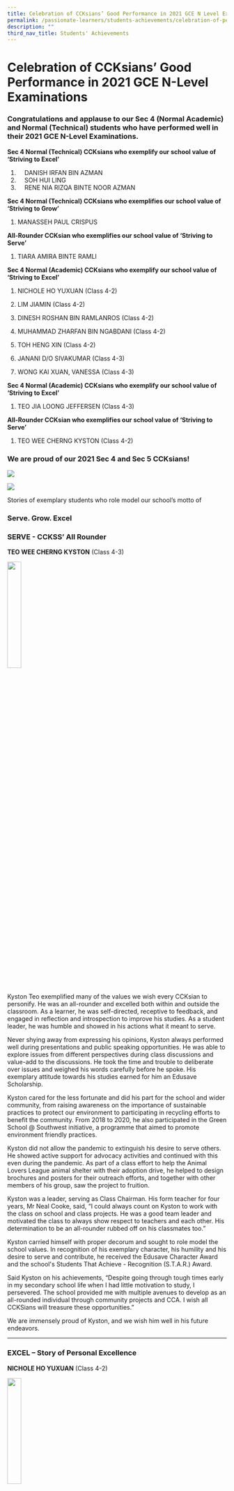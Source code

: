```yaml
---
title: Celebration of CCKsians’ Good Performance in 2021 GCE N Level Examinations
permalink: /passionate-learners/students-achievements/celebration-of-performance-in-2021-gce-n-level/
description: ""
third_nav_title: Students' Achievements
---
```

# **Celebration of CCKsians’ Good Performance in 2021 GCE N-Level Examinations**

  

### Congratulations and applause to our Sec 4 (Normal Academic) and Normal (Technical) students who have performed well in their 2021 GCE N-Level Examinations.    

**Sec 4 Normal (Technical) CCKsians who exemplify our school value of ‘Striving to Excel’** 

1.      DANISH IRFAN BIN AZMAN
2.      SOH HUI LING
3.      RENE NIA RIZQA BINTE NOOR AZMAN

**Sec 4 Normal (Technical) CCKsians who exemplifies our school value of ‘Striving to Grow’**    

1. MANASSEH PAUL CRISPUS

**All-Rounder CCKsian who exemplifies our school value of ‘Striving to Serve’**   

1. TIARA AMIRA BINTE RAMLI

**Sec 4 Normal (Academic) CCKsians who exemplify our school value of ‘Striving to Excel’**   
  
1. NICHOLE HO YUXUAN (Class 4-2)

2. LIM JIAMIN (Class 4-2)

3. DINESH ROSHAN BIN RAMLANROS (Class 4-2)

4. MUHAMMAD ZHARFAN BIN NGABDANI (Class 4-2)

5. TOH HENG XIN (Class 4-2)

6. JANANI D/O SIVAKUMAR (Class 4-3)

7. WONG KAI XUAN, VANESSA (Class 4-3)


**Sec 4 Normal (Academic) CCKsians who exemplify our school value of ‘Striving to Excel’**    
  

1. TEO JIA LOONG JEFFERSEN (Class 4-3)


**All-Rounder CCKsian who exemplifies our school value of ‘Striving to Serve’**   

1. TEO WEE CHERNG KYSTON (Class 4-2)


### We are proud of our 2021 Sec 4 and Sec 5 CCKsians!

![](/images/GCE%20NA%20-%20Level%20-2.jpg)

![](/images/GCE%20NT%20-%20Level%20-%202.jpg)

Stories of exemplary students who role model our school’s motto of  

### Serve. Grow. Excel


### SERVE - CCKSS’ All Rounder


**TEO WEE CHERNG KYSTON** (Class 4-3)

<img src="/images/TEO%20WEE%20CHERNG%20KYSTON.png" 
     style="width:25%">
		 
Kyston Teo exemplified many of the values we wish every CCKsian to personify. He was an all-rounder and excelled both within and outside the classroom. As a learner, he was self-directed, receptive to feedback, and engaged in reflection and introspection to improve his studies. As a student leader, he was humble and showed in his actions what it meant to serve.

Never shying away from expressing his opinions, Kyston always performed well during presentations and public speaking opportunities. He was able to explore issues from different perspectives during class discussions and value-add to the discussions. He took the time and trouble to deliberate over issues and weighed his words carefully before he spoke. His exemplary attitude towards his studies earned for him an Edusave Scholarship.

Kyston cared for the less fortunate and did his part for the school and wider community, from raising awareness on the importance of sustainable practices to protect our environment to participating in recycling efforts to benefit the community. From 2018 to 2020, he also participated in the Green School @ Southwest initiative, a programme that aimed to promote environment friendly practices. 

Kyston did not allow the pandemic to extinguish his desire to serve others. He showed active support for advocacy activities and continued with this even during the pandemic. As part of a class effort to help the Animal Lovers League animal shelter with their adoption drive, he helped to design brochures and posters for their outreach efforts, and together with other members of his group, saw the project to fruition.

Kyston was a leader, serving as Class Chairman. His form teacher for four years, Mr Neal Cooke, said, “I could always count on Kyston to work with the class on school and class projects. He was a good team leader and motivated the class to always show respect to teachers and each other. His determination to be an all-rounder rubbed off on his classmates too.” 

Kyston carried himself with proper decorum and sought to role model the school values. In recognition of his exemplary character, his humility and his desire to serve and contribute, he received the Edusave Character Award and the school's Students That Achieve - Recognition (S.T.A.R.) Award.

Said Kyston on his achievements, “Despite going through tough times early in my secondary school life when I had little motivation to study, I persevered. The school provided me with multiple avenues to develop as an all-rounded individual through community projects and CCA. I wish all CCKSians will treasure these opportunities.”

We are immensely proud of Kyston, and we wish him well in his future endeavors.

-------------------------------------------------------------------------

### EXCEL – Story of Personal Excellence 

**NICHOLE HO YUXUAN** (Class 4-2)

<img src="/images/NICHOLE%20HO%20YUXUAN.png" 
     style="width:25%">
		 
If excellence is not an act, but a habit, then Nichole has this habit down pat. She was a recipient of both the Edusave Scholarship Award and Edusave Awards for Achievement, Good Leadership and Services (EAGLES) in 2021, attesting to her excellence in academic and co-curricular areas.

She was strong in English Language and Humanities and did consistently well for these subjects. As a student, she wrote fluently in English and was also an eloquent speaker. She would express her views and ideas confidently during class presentations and discussions. When in doubt, she would seek clarification and was receptive to feedback from teachers. Nichole’s form teacher, Ms Zhang, observed, “Nichole was a conscientious student and conducted herself with maturity in whatever she did in school.” It was little wonder she was able to manage her time efficiently and keep her focus on attaining her goals.

Nichole was a dedicated member of the Modern Dance Club. Striving for excellence, she would practise diligently to perfect her techniques. Her dedication led to her appointment as Dance Captain of the Modern Dance Club in 2021. As a member of the Executive Committee, she led the club in technique routines. She was able to give clear instructions during training sessions and saw it as her responsibility to coach and motivate her juniors in improving their techniques.

Nichole represented the school in the Singapore Youth Festival (SYF) Arts Presentation in 2019 and 2021. The Modern Dance Club attained the Certificate of Distinction in 2019 and the Certificate of Accomplishment in 2021. 

Nichole has a heart for the less fortunate and showed active support for community service activities. She worked with her classmates on various level-wide Values-in-Action (VIA) projects. She also made use of her passion and talent in dance to put up a performance for PCF Childcare Centre in 2019.

Nichole's positive attitude and drive to excel will continue to inspire those around her.

------------------------------------------------------------------------

### EXCEL – Story of Personal Excellence 

**DANISH IRFAN BIN AZMAN** (Class 4-1)

<img src="/images/DANISH%20IRFAN%20BIN%20AZMAN.jpg" 
     style="width:25%">

A quiet thinker and a self-directed learner, Danish understood his priorities and had a clear sense of direction, which motivated and spurred him towards excelling in every aspect of his student life in CCKSS. 

Mr Rick Chan, Danish’s Form Teacher for three years, remarked, “Danish is an independent learner who puts much effort to excel in his studies.” When in class, you would often see him paying keen attention to lessons and meticulously scribbling down notes to facilitate his understanding of the content taught. He was consistent in his work and always handed in work of a high standard, much to his teachers’ delight.

Although he was one of the quieter students in class, Danish was not afraid to voice his opinions. He willingly contributed ideas while listening with an open mind. He was receptive to feedback, using the feedback given to reflect on his shortcomings and seek to become a better version of himself.

Danish also sought to excel as a leader in the class. He took advantage of leadership workshops organised by the school, such as the 360 Degree Leadership workshop and the Student Leaders' Forum, to hone his leadership competencies. His teachers could depend on him to lead the class and selected him to be a member of the class committee throughout his four years in CCKSS. 

This attitude of striving for excellence could be seen in his CCA as well. As a dedicated member of the National Police Cadet Corps (NPCC), Danish trained diligently to ensure his unit distinguished itself in the NPCC Unit Overall Proficiency Challenge. His diligence contributed to his unit’s repeated successes in this Challenge, achieving Silver and Gold awards.

Danish exemplifies what it means to excel as a student of CCKSS. He holds true to the CCKSS Student Creed, striving “to excel in work and in play, when the tide is for (him), or against (him)”. We are immensely proud of Danish and we wish him every success!

------------------------------------------------------------------------

### Grow – Story of Personal Excellence

**MANASSEH PAUL CRISPUS** (Class 4-1)

<img src="/images/MANASSEH%20PAUL%20CRISPUS.png" 
     style="width:25%">
		 
For Manasseh, a disappointing preliminary examination result was the wake-up call. That disappointment made him take a hard look at what he was doing and what he was not doing.

“I wasn’t taking the exams seriously,” he reflected. He realised his teachers had given him all the tools he needed to succeed but he had not made use of them. Manasseh took responsibility for the disappointing result and buckled down to some ‘serious studying’. He dug up the notes his teachers had provided and went through them all over again. He redid assignments given and reviewed what he did not get right before. Acknowledging that he did not learn well on his own, he roped in study partners. “It helps me to study with friends or in a group as it helps me remember. Plus, we can exchange information,” he said. 

He did not let the fact that part one of the GCE N-Level Examination was barely a month away deter him. He believed he could improve if he worked hard enough. He participated actively in class discussions and asked questions to clarify any doubts he had. He was receptive to feedback, listening with an open mind and taking steps to improve himself.

His perseverance paid off. On the day of the release of the N-level results, Manasseh was able to stand proud. The Principal cited him as an example of a student who embodied the school motto of ‘Grow’. 

However, his success was not only the result of ‘last minute work’. It was his attitude that made the difference, a willingness to learn and grow from adversity. This was something that his teachers had observed. His form teacher described Manasseh as a student who had initiative and resourcefulness. He was able to see the different aspects of a situation, understood what was required to address the issue and took the necessary steps to achieve the desired outcomes.

When asked, Manasseh denied he had done anything special, saying others had more impressive results. He may not think his achievement is worth mentioning but what Manasseh did is something we could all aspire to – to grow, to get better.
